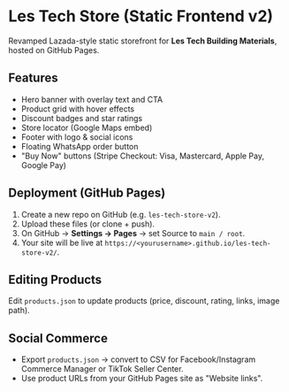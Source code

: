 # Les Tech Store (Static Frontend v2)

Revamped Lazada-style static storefront for **Les Tech Building Materials**, hosted on GitHub Pages.

## Features
- Hero banner with overlay text and CTA
- Product grid with hover effects
- Discount badges and star ratings
- Store locator (Google Maps embed)
- Footer with logo & social icons
- Floating WhatsApp order button
- "Buy Now" buttons (Stripe Checkout: Visa, Mastercard, Apple Pay, Google Pay)

## Deployment (GitHub Pages)
1. Create a new repo on GitHub (e.g. `les-tech-store-v2`).
2. Upload these files (or clone + push).
3. On GitHub → **Settings → Pages** → set Source to `main / root`.
4. Your site will be live at `https://<yourusername>.github.io/les-tech-store-v2/`.

## Editing Products
Edit `products.json` to update products (price, discount, rating, links, image path).

## Social Commerce
- Export `products.json` → convert to CSV for Facebook/Instagram Commerce Manager or TikTok Seller Center.
- Use product URLs from your GitHub Pages site as "Website links".
